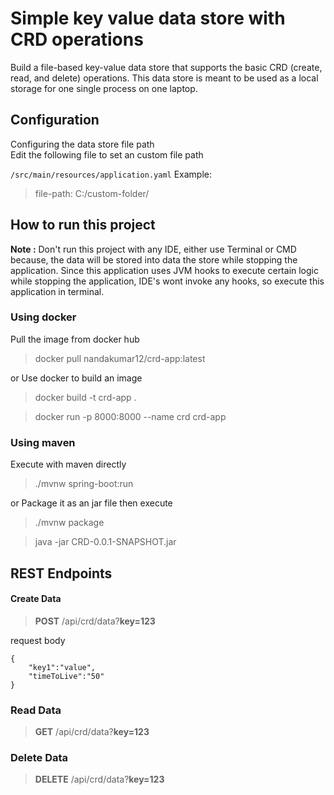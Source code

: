 
# Simple key value data store with CRD operations
Build a file-based key-value data store that supports the basic CRD (create, read, and delete) operations. This data store is meant to be used as a local storage for one single process on one laptop. 
## Configuration
 Configuring the data store file path<br>
Edit the following file to set an custom file path

`/src/main/resources/application.yaml`
Example: 
> file-path: C:/custom-folder/

## How to run this project
**Note :** Don't run this project with any IDE, either use Terminal or CMD
because, the data will be stored into data the store while stopping the application.
Since this application uses JVM hooks to execute certain logic while stopping the application, IDE's wont invoke any hooks, so execute this application in terminal.

### Using docker
Pull the image from docker hub
> docker pull nandakumar12/crd-app:latest

or Use docker to build an image
> docker build -t crd-app .

> docker run -p 8000:8000 --name crd crd-app

### Using maven
Execute with maven directly
> ./mvnw spring-boot:run

or Package it as an jar file then execute
> ./mvnw package

> java -jar CRD-0.0.1-SNAPSHOT.jar

## REST Endpoints
#### Create Data
> **POST** /api/crd/data?**key=123**

request body 
	

    {
    	"key1":"value",
    	"timeToLive":"50"
    }
### Read Data

> **GET** /api/crd/data?**key=123**

### Delete Data

>  **DELETE**  /api/crd/data?**key=123**

